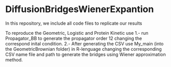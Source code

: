 # DiffusionBridgesWienerExpantion
 In this repository, we include all code files to replicate our results
 
To reproduce the Geometric, Logistic and Protein Kinetic use
1.- run Propagator_BB to generate the propagator order 12 changing the correspond inital condition.
2.- After generating the CSV use My_main (into the GeometricBrownian folder) in R-lenguage changing the corresponding 
CSV name file and path to generate the bridges using Wiener approximation method.
